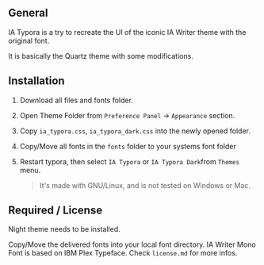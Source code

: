 ## General

IA Typora is a try to recreate the UI of the iconic IA Writer theme with the original font.

It is basically the Quartz theme with some modifications.

## Installation

1. Download all files and fonts folder.
2. Open Theme Folder from `Preference Panel` → `Appearance` section.
   
3. Copy `ia_typora.css`, `ia_typora_dark.css` into the newly opened folder.
4. Copy/Move all fonts in the `fonts` folder to your systems font folder
5. Restart typora, then select `IA Typora` or `IA Typora Dark`from `Themes` menu.
   
   > It's made with GNU/Linux, and is not tested on Windows or Mac.

## Required / License

Night theme needs to be installed. 

Copy/Move the delivered fonts into your local font directory. IA Writer Mono Font is based on IBM Plex Typeface. Check `license.md` for more infos. 
